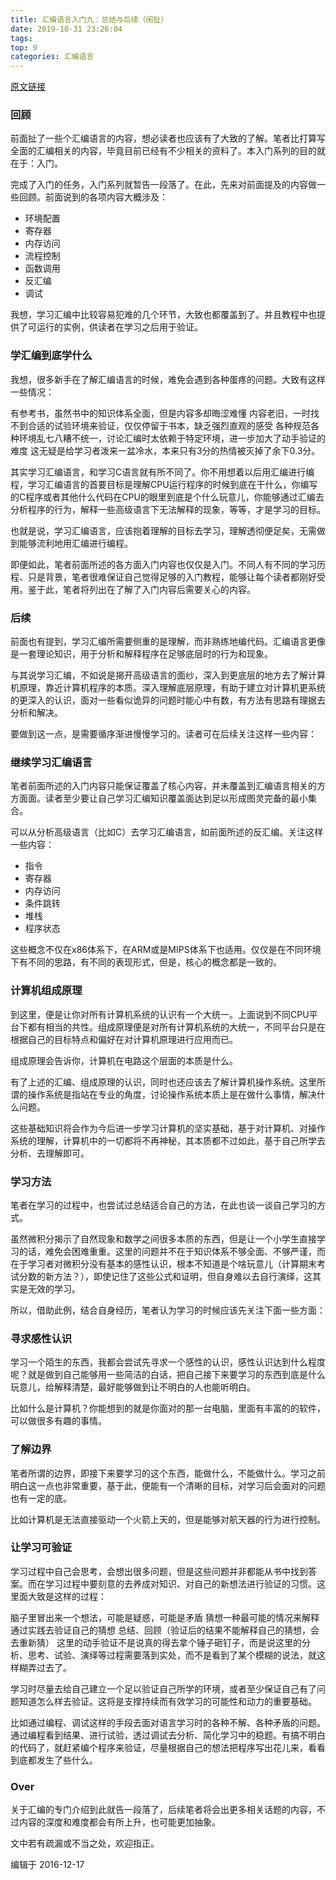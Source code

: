 ```yaml
---
title: 汇编语言入门九：总结与后续（闲扯）
date: 2019-10-31 23:26:04
tags:
top: 9
categories: 汇编语言
---
```



[原文链接](https://zhuanlan.zhihu.com/p/24424432 "原文链接")

### 回顾
前面扯了一些个汇编语言的内容，想必读者也应该有了大致的了解。笔者比打算写全面的汇编相关的内容，毕竟目前已经有不少相关的资料了。本入门系列的目的就在于：入门。

完成了入门的任务，入门系列就暂告一段落了。在此，先来对前面提及的内容做一些回顾。前面说到的各项内容大概涉及：
<!-- more -->

- 环境配置
- 寄存器
- 内存访问
- 流程控制
- 函数调用
- 反汇编
- 调试

我想，学习汇编中比较容易犯难的几个环节，大致也都覆盖到了。并且教程中也提供了可运行的实例，供读者在学习之后用于验证。

### 学汇编到底学什么
我想，很多新手在了解汇编语言的时候，难免会遇到各种蛋疼的问题。大致有这样一些情况：

有参考书，虽然书中的知识体系全面，但是内容多却晦涩难懂
内容老旧，一时找不到合适的试验环境来验证，仅仅停留于书本，缺乏强烈直观的感受
各种规范各种环境乱七八糟不统一，讨论汇编时太依赖于特定环境，进一步加大了动手验证的难度
这无疑是给学习者泼来一盆冷水，本来只有3分的热情被灭掉了余下0.3分。

其实学习汇编语言，和学习C语言就有所不同了。你不用想着以后用汇编进行编程，学习汇编语言的首要目标是理解CPU运行程序的时候到底在干什么，你编写的C程序或者其他什么代码在CPU的眼里到底是个什么玩意儿，你能够通过汇编去分析程序的行为，解释一些高级语言下无法解释的现象，等等，才是学习的目标。

也就是说，学习汇编语言，应该抱着理解的目标去学习，理解透彻便足矣，无需做到能够流利地用汇编进行编程。

即便如此，笔者前面所述的各方面入门内容也仅仅是入门。不同人有不同的学习历程、只是背景，笔者很难保证自己觉得足够的入门教程，能够让每个读者都刚好受用。鉴于此，笔者将列出在了解了入门内容后需要关心的内容。

### 后续
前面也有提到，学习汇编所需要侧重的是理解，而非熟练地编代码。汇编语言更像是一套理论知识，用于分析和解释程序在足够底层时的行为和现象。

与其说学习汇编，不如说是揭开高级语言的面纱，深入到更底层的地方去了解计算机原理，靠近计算机程序的本质。深入理解底层原理，有助于建立对计算机更系统的更深入的认识，面对一些看似诡异的问题时能心中有数，有方法有思路有理据去分析和解决。

要做到这一点，是需要循序渐进慢慢学习的。读者可在后续关注这样一些内容：

### 继续学习汇编语言
笔者前面所述的入门内容只能保证覆盖了核心内容，并未覆盖到汇编语言相关的方方面面。读者至少要让自己学习汇编知识覆盖面达到足以形成图灵完备的最小集合。

可以从分析高级语言（比如C）去学习汇编语言，如前面所述的反汇编。关注这样一些内容：

- 指令
- 寄存器
- 内存访问
- 条件跳转
- 堆栈
- 程序状态

这些概念不仅在x86体系下，在ARM或是MIPS体系下也适用。仅仅是在不同环境下有不同的思路，有不同的表现形式，但是，核心的概念都是一致的。

### 计算机组成原理
到这里，便是让你对所有计算机系统的认识有一个大统一。上面说到不同CPU平台下都有相当的共性。组成原理便是对所有计算机系统的大统一，不同平台只是在根据自己的目标特点和偏好在对计算机原理进行应用而已。

组成原理会告诉你，计算机在电路这个层面的本质是什么。

有了上述的汇编、组成原理的认识，同时也还应该去了解计算机操作系统。这里所谓的操作系统是指站在专业的角度，讨论操作系统本质上是在做什么事情，解决什么问题。

这些基础知识将会作为今后进一步学习计算机的坚实基础，基于对计算机、对操作系统的理解，计算机中的一切都将不再神秘，其本质都不过如此，基于自己所学去分析、去理解即可。

### 学习方法
笔者在学习的过程中，也尝试过总结适合自己的方法，在此也谈一谈自己学习的方式。

虽然微积分揭示了自然现象和数学之间很多本质的东西，但是让一个小学生直接学习的话，难免会困难重重。这里的问题并不在于知识体系不够全面、不够严谨，而在于学习者对微积分没有基本的感性认识，根本不知道是个啥玩意儿（计算期末考试分数的新方法？），即使记住了这些公式和证明，但自身难以去自行演绎，这其实是无效的学习。

所以，借助此例，结合自身经历，笔者认为学习的时候应该先关注下面一些方面：

### 寻求感性认识
学习一个陌生的东西，我都会尝试先寻求一个感性的认识，感性认识达到什么程度呢？就是做到自己能够用一些简洁的白话，把自己接下来要学习的东西到底是什么玩意儿，给解释清楚，最好能够做到让不明白的人也能听明白。

比如什么是计算机？你能想到的就是你面对的那一台电脑，里面有丰富的的软件，可以做很多有趣的事情。

### 了解边界
笔者所谓的边界，即接下来要学习的这个东西，能做什么，不能做什么。学习之前明白这一点也非常重要，基于此，便能有一个清晰的目标，对学习后会面对的问题也有一定的底。

比如计算机是无法直接驱动一个火箭上天的，但是能够对航天器的行为进行控制。

### 让学习可验证
学习过程中自己会思考，会想出很多问题，但是这些问题并非都能从书中找到答案。而在学习过程中要刻意的去养成对知识、对自己的新想法进行验证的习惯。这里面大致是这样的过程：

脑子里冒出来一个想法，可能是疑惑，可能是矛盾
猜想一种最可能的情况来解释
通过实践去验证自己的猜想
总结、回顾（验证后的结果不能解释自己的猜想，会去重新猜）
这里的动手验证不是说真的得去拿个锤子砸钉子，而是说这里的分析、思考、试验、演绎等过程需要落到实处，而不是看到了某个模糊的说法，就这样糊弄过去了。

学习时尽量去给自己建立一个足以验证自己所学的环境，或者至少保证自己有了问题知道怎么样去验证。这将是支撑持续而有效学习的可能性和动力的重要基础。

比如通过编程、调试这样的手段去面对语言学习时的各种不解、各种矛盾的问题。通过编程看到结果、进行试验，透过调试去分析、简化学习中的稳题。有搞不明白的代码了，就赶紧编个程序来验证，尽量根据自己的想法把程序写出花儿来，看看到底都发生了些什么。

### Over
关于汇编的专门介绍到此就告一段落了，后续笔者将会出更多相关话题的内容，不过内容的深度和难度都会有所上升，也可能更加抽象。

文中若有疏漏或不当之处，欢迎指正。

编辑于 2016-12-17